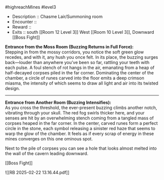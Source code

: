#highreachMines #level3
* Description :: Chasme Lair/Summoning room 
* Encounter :: 
* Reward :: 
* Exits :: south [[Room 12 Level 3]] West [[Room 10 Level 3]],  Downward [[Boss Fight]]



**Entrance from the Moss Room (Buzzing Returns in Full Force):**  
Stepping in from the mossy corridors, you notice the soft green glow recedes, and with it, any hush you once felt. In its place, the buzzing surges back—louder than anywhere you’ve been so far, rattling your teeth with each pulse. A foul stench of rot hangs in the air, emanating from a heap of half-decayed corpses piled in the far corner. Dominating the center of the chamber, a circle of runes carved into the floor emits a deep crimson miasma, the intensity of which seems to draw all light and air into its twisted design.

---

**Entrance from Another Room (Buzzing Intensifies):**  
As you cross the threshold, the ever-present buzzing climbs another notch, vibrating through your skull. The red fog swirls thicker here, and your senses are hit by an overwhelming stench coming from a tangled mass of corpses heaped in the far corner. In the center, carved runes form a perfect circle in the stone, each symbol releasing a sinister red haze that seems to warp the glow of the chamber. It feels as if every scrap of energy in these mines converges on this one ominous spot.

Next to the pile of corpses you can see a hole that looks almost melted into the wall of the cavern leading downward.

[[Boss Fight]] 

![[RB 2025-02-22 13.16.44.pdf]]